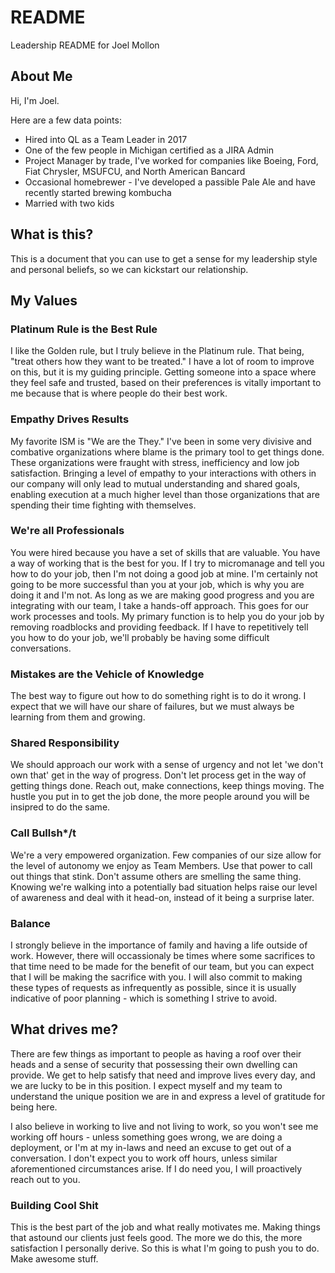 # README
Leadership README for Joel Mollon

## About Me
Hi, I'm Joel.

Here are a few data points:
- Hired into QL as a Team Leader in 2017
- One of the few people in Michigan certified as a JIRA Admin
- Project Manager by trade, I've worked for companies like Boeing, Ford, Fiat Chrysler, MSUFCU, and North American Bancard
- Occasional homebrewer - I've developed a passible Pale Ale and have recently started brewing kombucha
- Married with two kids


## What is this?
This is a document that you can use to get a sense for my leadership style and personal beliefs, so we can kickstart our relationship.


## My Values

### Platinum Rule is the Best Rule
I like the Golden rule, but I truly believe in the Platinum rule. That being, "treat others how they want to be treated."
I have a lot of room to improve on this, but it is my guiding principle. Getting someone into a space where they feel safe and trusted, based on their preferences is vitally important to me because that is where people do their best work.

### Empathy Drives Results
My favorite ISM is "We are the They." I've been in some very divisive and combative organizations where blame is the primary tool to get things done. These organizations were fraught with stress, inefficiency and low job satisfaction. Bringing a level of empathy to your interactions with others in our company will only lead to mutual understanding and shared goals, enabling execution at a much higher level than those organizations that are spending their time fighting with themselves.

### We're all Professionals
You were hired because you have a set of skills that are valuable. You have a way of working that is the best for you. If I try to micromanage and tell you how to do your job, then I'm not doing a good job at mine. I'm certainly not going to be more successful than you at your job, which is why you are doing it and I'm not. As long as we are making good progress and you are integrating with our team, I take a hands-off approach. This goes for our work processes and tools. My primary function is to help you do your job by removing roadblocks and providing feedback.  If I have to repetitively tell you how to do your job, we'll probably be having some difficult conversations.

### Mistakes are the Vehicle of Knowledge
The best way to figure out how to do something right is to do it wrong. I expect that we will have our share of failures, but we must always be learning from them and growing.

### Shared Responsibility
We should approach our work with a sense of urgency and not let 'we don't own that' get in the way of progress. Don't let process get in the way of getting things done. Reach out, make connections, keep things moving. The hustle you put in to get the job done, the more people around you will be insipred to do the same.

### Call Bullsh*/t
We're a very empowered organization. Few companies of our size allow for the level of autonomy we enjoy as Team Members. Use that power to call out things that stink. Don't assume others are smelling the same thing. Knowing we're walking into a potentially bad situation helps raise our level of awareness and deal with it head-on, instead of it being a surprise later.

### Balance
I strongly believe in the importance of family and having a life outside of work. However, there will occassionaly be times where some sacrifices to that time need to be made for the benefit of our team, but you can expect that I will be making the sacrifice with you. I will also commit to making these types of requests as infrequently as possible, since it is usually indicative of poor planning - which is something I strive to avoid.

## What drives me?
There are few things as important to people as having a roof over their heads and a sense of security that possessing their own dwelling can provide. We get to help satisfy that need and improve lives every day, and we are lucky to be in this position. I expect myself and my team to understand the unique position we are in and express a level of gratitude for being here.

I also believe in working to live and not living to work, so you won't see me working off hours - unless something goes wrong, we are doing a deployment, or I'm at my in-laws and need an excuse to get out of a conversation.  I don't expect you to work off hours, unless similar aforementioned circumstances arise. If I do need you, I will proactively reach out to you.

### Building Cool Shit
This is the best part of the job and what really motivates me. Making things that astound our clients just feels good. The more we do this, the more satisfaction I personally derive. So this is what I'm going to push you to do. Make awesome stuff.
